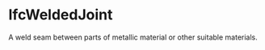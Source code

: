 IfcWeldedJoint
==============
A weld seam between parts of metallic material or other suitable materials.  
  


